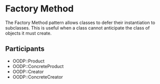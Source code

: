 Factory Method
==============
The Factory Method pattern allows classes to defer their instantiation
to subclasses. This is useful when a class cannot anticipate the class
of objects it must create.

Participants
------------
* OODP::Product
* OODP::ConcreteProduct
* OODP::Creator
* OODP::ConcreteCreator
